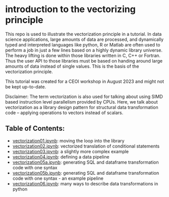# introduction to the vectorizing principle

This repo is used to illustrate the vectorization principle in a tutorial. In data science applications,
large amounts of data are processed, and dynamically typed and interpreted languages like python, R 
or Matlab are often used to perform a job in just a few lines based on a highly dynamic library universe.
The heavy lifting is done within those libraries written in C, C++ or Fortran. Thus the user API to those libraries
must be based on handing around large amounts of data instead of single values. 
This is the basis of the vectorization principle.

This tutorial was created for a CEOI workshop in August 2023 and might not be kept up-to-date.

Disclaimer: The term vectorization is also used for talking about using SIMD based instruction level parallelism provided by CPUs. Here, we talk about vectorization as a library design pattern for structural data transformation code – applying operations to vectors instead of scalars.

## Table of Contents:

- [vectorization01.ipynb](vectorization01.ipynb): moving the loop into the library
- [vectorization02.ipynb](vectorization02.ipynb): vectorized translation of conditional statements
- [vectorization03.ipynb](vectorization03.ipynb): a slightly more complex example
- [vectorization04.ipynb](vectorization04.ipynb): defining a data pipeline
- [vectorization05a.ipynb](vectorization05a.ipynb): generating SQL and dataframe transformation code with one syntax
- [vectorization05b.ipynb](vectorization05b.ipynb): generating SQL and dataframe transformation code with one syntax - an example pipeline
- [vectorization06.ipynb](vectorization06.ipynb): many ways to describe data transformations in python
